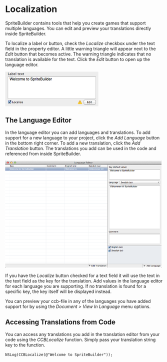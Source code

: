 # Localization

SpriteBuilder contains tools that help you create games that support multiple languages. You can edit and preview your translations directly inside SpriteBuilder.

To localize a label or button, check the *Localize* checkbox under the text field in the property editor. A little warning triangle will appear next to the *Edit* button that becomes active. The warning triangle indicates that no translation is available for the text. Click the *Edit* button to open up the language editor.

![image](../_images/editor/localization-label-text.png)

## The Language Editor
In the language editor you can add languages and translations. To add support for a new language to your project, click the *Add Language* button in the bottom right corner. To add a new translation, click the *Add Translation* button. The translations you add can be used in the code and referenced from inside SpriteBuilder.

![image](../_images/editor/localization-dialog-example.png)

If you have the *Localize* button checked for a text field it will use the text in the text field as the key for the translation. Add values in the language editor for each language you are supporting. If no translation is found for a specific key, the key itself will be displayed instead.

You can preview your ccb-file in any of the languages you have added support for by using the *Document > View In Language* menu options.

## Accessing Translations from Code
You can access any translations you add in the translation editor from your code using the *CCBLocalize* function. Simply pass your translation string key to the function.

    NSLog(CCBLocalize(@"Welcome to SpriteBuilder"));